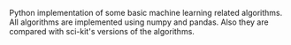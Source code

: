 Python implementation of some basic machine learning related algorithms.
All algorithms are implemented using numpy and pandas. Also they are compared  with sci-kit's versions of the algorithms.
